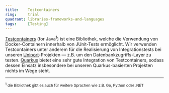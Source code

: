 ```yaml
---
title:    Testcontainers  
ring:     trial  
quadrant: libraries-frameworks-and-languages
tags:     [Testing]
---
```


[Testcontainers][testcontainers] (for Java<sup>1</sup>) ist eine Bibliothek, welche die Verwendung von Docker-Containern
innerhalb von JUnit-Tests ermöglicht. Wir verwenden Testcontainers unter anderem für die Realisierung von
Integrationstests bei unseren [Uniport][uniport]-Projekten — z.B. um den Datenbankzugriffs-Layer zu testen.
[Quarkus][quarkus] bietet eine sehr gute Integration von Testcontainers, sodass dessen Einsatz insbesondere bei unseren
Quarkus-basierten Projekten nichts im Wege steht.
___

<small><sup>1</sup> die Bibliothek gibt es auch für weitere Sprachen wie z.B. Go, Python oder .NET</small>

[testcontainers]: https://www.testcontainers.org/
[quarkus]: /libraries-frameworks-and-languages/quarkus
[uniport]: https://uniport.ch/

